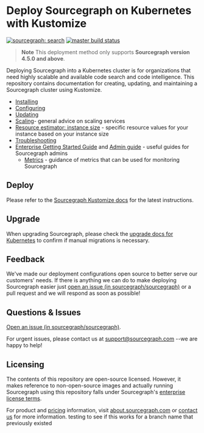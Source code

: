 # Deploy Sourcegraph on Kubernetes with Kustomize

[![sourcegraph: search](https://img.shields.io/badge/sourcegraph-search-brightgreen.svg)](https://sourcegraph.com/github.com/sourcegraph/deploy-sourcegraph-k8s) [![master build status](https://badge.buildkite.com/018ed23ed79d7297e7dd109b745597c58d875323fb06e81786.svg?branch=main)](https://buildkite.com/sourcegraph/deploy-sourcegraph-k8s)

> **Note**
> This deployment method only supports **Sourcegraph version 4.5.0 and above**.

Deploying Sourcegraph into a Kubernetes cluster is for organizations that need highly scalable and
available code search and code intelligence. This repository contains documentation for creating,
updating, and maintaining a Sourcegraph cluster using Kustomize.

- [Installing](https://docs.sourcegraph.com/admin/deploy/kubernetes)
- [Configuring](https://docs.sourcegraph.com/admin/deploy/kubernetes/configure)
- [Updating](https://docs.sourcegraph.com/admin/updates/kubernetes)
- [Scaling](https://docs.sourcegraph.com/admin/deploy/scale)- general advice on scaling services
- [Resource estimator: instance size](https://docs.sourcegraph.com/admin/deploy/instance-size) - specific resource values for your instance based on your instance size
- [Troubleshooting](https://docs.sourcegraph.com/admin/install/kubernetes/troubleshoot)
- [Enterprise Getting Started Guide](https://docs.sourcegraph.com/admin/enterprise_getting_started_guide) and [Admin guide](https://docs.sourcegraph.com/admin) - useful guides for Sourcegraph admins
  - [Metrics](https://docs.sourcegraph.com/admin/observability/metrics) - guidance of metrics that can be used for monitoring Sourcegraph

## Deploy

Please refer to the [Sourcegraph Kustomize docs](https://docs.sourcegraph.com/admin/deploy/kubernetes/kustomize) for the latest instructions.

## Upgrade

When upgrading Sourcegraph, please check the [upgrade docs for Kubernetes](https://docs.sourcegraph.com/admin/updates/kubernetes) to confirm if manual migrations is necessary.

## Feedback

We've made our deployment configurations open source to better serve our customers' needs. If there is anything we can do to make deploying Sourcegraph easier just [open an issue (in sourcegraph/sourcegraph)](https://github.com/sourcegraph/sourcegraph/issues/new?assignees=&labels=deploy-sourcegraph-k8s&template=deploy-sourcegraph.md&title=%5Bdeploy-sourcegraph-k8s%5D) or a pull request and we will respond as soon as possible!

## Questions & Issues

[Open an issue (in sourcegraph/sourcegraph)](https://github.com/sourcegraph/sourcegraph/issues/new?assignees=&labels=deploy-sourcegraph-k8s&template=deploy-sourcegraph.md&title=%5Bdeploy-sourcegraph%5D).

For urgent issues, please contact us at support@sourcegraph.com --we are happy to help!

## Licensing

The contents of this repository are open-source licensed. However, it makes reference to non-open-source images and actually running Sourcegraph using this repository falls under Sourcegraph's [enterprise license terms](https://about.sourcegraph.com/pricing/).

For product and [pricing](https://about.sourcegraph.com/pricing/) information, visit
[about.sourcegraph.com](https://about.sourcegraph.com) or [contact
us](https://about.sourcegraph.com/contact/sales) for more information.
testing to see if this works for a branch name that previously existed
